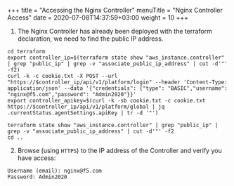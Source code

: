 +++
title = "Accessing the Nginx Controller"
menuTitle = "Nginx Controller Access"
date = 2020-07-08T14:37:59+03:00
weight = 10
+++

1. The Nginx Controller has already been deployed with the terraform declaration, we need to find the public IP address.

```
cd terraform
export controller_ip=$(terraform state show "aws_instance.controller" | grep "public_ip" | grep -v "associate_public_ip_address" | cut -d'"' -f2)
curl -k -c cookie.txt -X POST --url "https://$controller_ip/api/v1/platform/login" --header 'Content-Type: application/json' --data '{"credentials": {"type": "BASIC","username": "nginx@f5.com","password": "Admin2020"}}'
export controller_apikey=$(curl -k -sb cookie.txt -c cookie.txt https://$controller_ip/api/v1/platform/global | jq .currentStatus.agentSettings.apiKey | tr -d '"')

terraform state show "aws_instance.controller" | grep "public_ip" | grep -v "associate_public_ip_address" | cut -d'"' -f2
cd ..
```

2. Browse (using `HTTPS`) to the IP address of the Controller and verify you have access:

```
Username (email): nginx@f5.com
Password: Admin2020
```